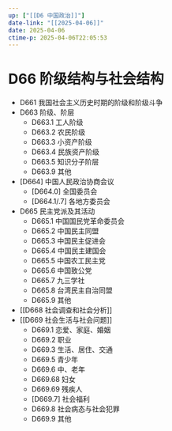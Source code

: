 ```yaml
---
up: ["[[D6 中国政治]]"]
date-link: "[[2025-04-06]]"
date: 2025-04-06
ctime-p: 2025-04-06T22:05:53
---
```


# D66 阶级结构与社会结构

- D661 我国社会主义历史时期的阶级和阶级斗争
- D663 阶级、阶层
	- D663.1 工人阶级
	- D663.2 农民阶级
	- D663.3 小资产阶级
	- D663.4 民族资产阶级
	- D663.5 知识分子阶层
	- D663.9 其他
- [D664] 中国人民政治协商会议
	- [D664.0] 全国委员会
	- [D664.1/.7] 各地方委员会
- D665 民主党派及其活动
	- D665.1 中国国民党革命委员会
	- D665.2 中国民主同盟
	- D665.3 中国民主促进会
	- D665.4 中国民主建国会
	- D665.5 中国农工民主党
	- D665.6 中国致公党
	- D665.7 九三学社
	- D665.8 台湾民主自治同盟
	- D665.9 其他
- [[D668 社会调查和社会分析]]
- [[D669 社会生活与社会问题]]
	- D669.1 恋爱、家庭、婚姻
	- D669.2 职业
	- D669.3 生活、居住、交通
	- D669.5 青少年
	- D669.6 中、老年
	- D669.68 妇女
	- D669.69 残疾人
	- [D669.7] 社会福利
	- D669.8 社会病态与社会犯罪
	- D669.9 其他
